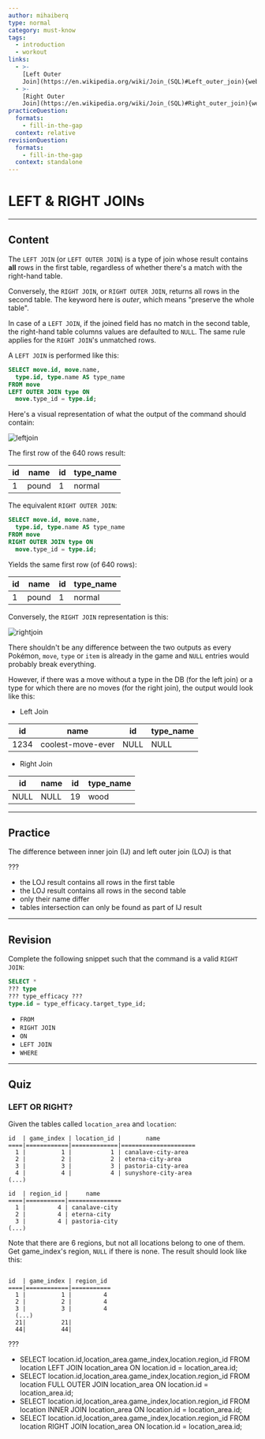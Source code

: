 ```yaml
---
author: mihaiberq
type: normal
category: must-know
tags:
  - introduction
  - workout
links:
  - >-
    [Left Outer
    Join](https://en.wikipedia.org/wiki/Join_(SQL)#Left_outer_join){website}
  - >-
    [Right Outer
    Join](https://en.wikipedia.org/wiki/Join_(SQL)#Right_outer_join){website}
practiceQuestion:
  formats:
    - fill-in-the-gap
  context: relative
revisionQuestion:
  formats:
    - fill-in-the-gap
  context: standalone
---
```


# LEFT & RIGHT JOINs


---

## Content

The `LEFT JOIN` (or `LEFT OUTER JOIN`) is a type of join whose result contains **all** rows in the first table, regardless of whether there's a match with the right-hand table. 

Conversely, the `RIGHT JOIN`, or `RIGHT OUTER JOIN`, returns all rows in the second table. The keyword here is *outer*, which means "preserve the whole table".

In case of a `LEFT JOIN`, if the joined field has no match in the second table, the right-hand table columns values are defaulted to `NULL`. The same rule applies for the `RIGHT JOIN`'s unmatched rows.

A `LEFT JOIN` is performed like this:

```sql
SELECT move.id, move.name,
  type.id, type.name AS type_name
FROM move
LEFT OUTER JOIN type ON
  move.type_id = type.id;
```

Here's a visual representation of what the output of the command should contain:

![leftjoin](https://img.enkipro.com/5b60f08870343c3d3cbe964ad8965f1a.png)

The first row of the 640 rows result:

| id | name  | id | type_name |
| -- | ----- | -- | --------- |
| 1  | pound | 1  | normal    |

The equivalent `RIGHT OUTER JOIN`:

```sql
SELECT move.id, move.name,
  type.id, type.name AS type_name
FROM move
RIGHT OUTER JOIN type ON
  move.type_id = type.id;
```

Yields the same first row (of 640 rows):

| id | name  | id | type_name |
| -- | ----- | -- | --------- |
| 1  | pound | 1  | normal    |

Conversely, the `RIGHT JOIN` representation is this:

![rightjoin](https://img.enkipro.com/dea0853d43b0db0d99d8c7b7967a0ceb.png)

There shouldn't be any difference between the two outputs as every Pokémon, `move`, `type` or `item` is already in the game and `NULL` entries would probably break everything. 

However, if there was a move without a type in the DB (for the left join) or a type for which there are no moves (for the right join), the output would look like this:

- Left Join

| id   | name              | id   | type_name |
| ---- | ----------------- | ---- | --------- |
| 1234 | coolest-move-ever | NULL | NULL      |

- Right Join

| id   | name | id | type_name |
| ---- | ---- | -- | --------- |
| NULL | NULL | 19 | wood      |


---

## Practice

The difference between inner join (IJ) and left outer join (LOJ) is that

???

- the LOJ result contains all rows in the first table
- the LOJ result contains all rows in the second table
- only their name differ
- tables intersection can only be found as part of IJ result


---

## Revision

Complete the following snippet such that the command is a valid `RIGHT JOIN`:

```sql
SELECT *
??? type
??? type_efficacy ???
type.id = type_efficacy.target_type_id;
```

- `FROM`
- `RIGHT JOIN`
- `ON`
- `LEFT JOIN`
- `WHERE`


---

## Quiz

### LEFT OR RIGHT?


Given the tables called `location_area` and `location`:

```plain-text
id  | game_index | location_id |       name                      
====|============|=============|=====================
  1 |          1 |           1 | canalave-city-area
  2 |          2 |           2 | eterna-city-area
  3 |          3 |           3 | pastoria-city-area
  4 |          4 |           4 | sunyshore-city-area
(...)

id  | region_id |     name           
====|===========|===============
  1 |         4 | canalave-city
  2 |         4 | eterna-city
  3 |         4 | pastoria-city
(...)
```

Note that there are 6 regions, but not all locations belong to one of them. Get game_index's region, `NULL` if there is none. The result should look like this:

```plain-text

id  | game_index | region_id
====|============|===========
  1 |          1 |         4
  2 |          2 |         4
  3 |          3 |         4
  (...)
  21|          21|          
  44|          44|
```

 ???

- SELECT location.id,location_area.game_index,location.region_id FROM location LEFT JOIN location_area ON location.id = location_area.id;
- SELECT location.id,location_area.game_index,location.region_id FROM location FULL OUTER JOIN location_area ON location.id = location_area.id;
- SELECT location.id,location_area.game_index,location.region_id FROM location INNER JOIN location_area ON location.id = location_area.id;
- SELECT location.id,location_area.game_index,location.region_id FROM location RIGHT JOIN location_area ON location.id = location_area.id;
